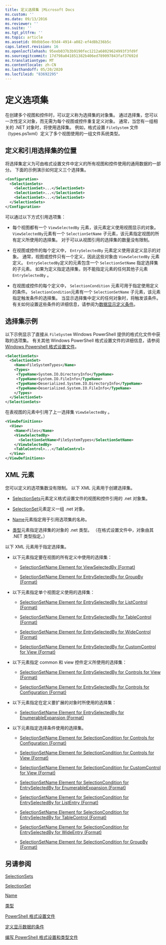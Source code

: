 ```yaml
---
title: 定义选择集 |Microsoft Docs
ms.custom: ''
ms.date: 09/13/2016
ms.reviewer: ''
ms.suite: ''
ms.tgt_pltfrm: ''
ms.topic: article
ms.assetid: 00dbb5ee-93d4-4914-a082-ef4d8b236b5c
caps.latest.revision: 16
ms.openlocfilehash: 95eeb037b3b9190fec1212a68029624993f3fd9f
ms.sourcegitcommit: 17d798a041851382b406ed789097843faf37692d
ms.translationtype: MT
ms.contentlocale: zh-CN
ms.lasthandoff: 05/20/2020
ms.locfileid: "83692295"
---
```

# <a name="defining-selection-sets"></a>定义选项集

在创建多个视图和控件时，可以定义称为选择集的对象集。 通过选择集，您可以一次性定义对象，而无需为每个视图或控件重复定义对象。 通常，当您有一组相关的 .NET 对象时，将使用选择集。 例如，格式设置 `FileSystem` 文件（types.ps1xml）定义了多个视图使用的一组文件系统类型。

## <a name="where-selection-sets-are-defined-and-referenced"></a>定义和引用选择集的位置

将选择集定义为可由格式设置文件中定义的所有视图和控件使用的通用数据的一部分。 下面的示例演示如何定义三个选择集。

```xml
<Configuration>
  <SelectionSets>
    <SelectionSet>...</SelectionSet>
    <SelectionSet>...</SelectionSet>
    <SelectionSet>...</SelectionSet>
  </SelectionSets>
</Configuration>
```

可以通过以下方式引用选项集：

- 每个视图都有一个 `ViewSelectedBy` 元素，该元素定义使用视图显示的对象。 `ViewSelectedBy`元素有一个 `SelectionSetName` 子元素，该元素指定视图的所有定义所使用的选择集。 对于可以从视图引用的选择集的数量没有限制。

- 在视图或控件的每个定义中， `EntrySelectedBy` 元素定义使用该定义显示的对象。 通常，视图或控件只有一个定义，因此这些对象由 `ViewSelectedBy` 元素定义。 `EntrySelectedBy`定义的元素包含一个 `SelectionSetName` 指定选择集的子元素。 如果为定义指定选择集，则不能指定元素的任何其他子元素 `EntrySelectedBy` 。

- 在视图或控件的每个定义中， `SelectionCondition` 元素可用于指定使用定义的条件。 `SelectionCondition`元素有一个 `SelectionSetName` 子元素，该元素指定触发条件的选择集。 当显示选择集中定义的任何对象时，将触发该条件。 有关如何设置这些条件的详细信息，请参阅为[数据显示定义条件](./defining-conditions-for-displaying-data.md)。

## <a name="selection-set-example"></a>选择集示例

以下示例显示了直接从 `FileSystem` Windows PowerShell 提供的格式化文件中获取的选项集。 有关其他 Windows PowerShell 格式设置文件的详细信息，请参阅[Windows Powershell 格式设置文件](./powershell-formatting-files.md)。

```xml
<SelectionSets>
  <SelectionSet>
    <Name>FileSystemTypes</Name>
    <Types>
     <TypeName>System.IO.DirectoryInfo</TypeName>
     <TypeName>System.IO.FileInfo</TypeName>
     <TypeName>Deserialized.System.IO.DirectoryInfo</TypeName>
     <TypeName>Deserialized.System.IO.FileInfo</TypeName>
    </Types>
  </SelectionSet>
</SelectionSets>
```

在表视图的元素中引用了上一选择集 `ViewSelectedBy` 。

```xml
<ViewDefinitions>
  <View>
    <Name>Files</Name>
    <ViewSelectedBy>
      <SelectionSetName>FileSystemTypes</SelectionSetName>
    </ViewSelectedBy>
    <TableControl>...</TableControl>
  </View>
</ViewDefinitions>

```

## <a name="xml-elements"></a>XML 元素

 您可以定义的选项集数没有限制。 以下 XML 元素用于创建选择集。

- [SelectionSets](./selectionsets-element-format.md)元素定义格式设置文件的视图和控件引用的 .net 对象集。

- [SelectionSet](./selectionset-element-format.md)元素定义一组 .net 对象。

- [Name](./name-element-for-selectionset-format.md)元素指定用于引用选项集的名称。

- [类型](./types-element-for-selectionset-format.md)元素指定选择集的对象的 .net 类型。 （在格式设置文件中，对象由其 .NET 类型指定。）

 以下 XML 元素用于指定选择集。

- 以下元素指定要在视图的所有定义中使用的选择集：

  - [SelectionSetName Element for ViewSelectedBy (Format)](./selectionsetname-element-for-viewselectedby-format.md)

  - [SelectionSetName Element for EntrySelectedBy for GroupBy (Format)](./selectionsetname-element-for-entryselectedby-for-groupby-format.md)

- 以下元素指定单个视图定义使用的选择集：

  - [SelectionSetName Element for EntrySelectedBy for ListControl (Format)](./selectionsetname-element-for-entryselectedby-for-listcontrol-format.md)

  - [SelectionSetName Element for EntrySelectedBy for TableControl (Format)](./selectionsetname-element-for-entryselectedby-for-tablecontrol-format.md)

  - [SelectionSetName Element for EntrySelectedBy for WideControl (Format)](./selectionsetname-element-for-entryselectedby-for-widecontrol-format.md)

  - [SelectionSetName Element for EntrySelectedBy for CustomControl for View (Format)](./selectionsetname-element-for-entryselectedby-for-customcontrol-for-view-format.md)

- 以下元素指定 common 和 view 控件定义所使用的选择集：

  - [SelectionSetName Element for EntrySelectedBy for Controls for View (Format)](./selectionsetname-element-for-entryselectedby-for-controls-for-view-format.md)

  - [SelectionSetName Element for EntrySelectedBy for Controls for Configuration (Format)](./selectionsetname-element-for-entryselectedby-for-controls-for-configuration-format.md)

- 以下元素指定在定义要扩展的对象时所使用的选择集：

  - [SelectionSetName Element for EntrySelectedBy for EnumerableExpansion (Format)](./selectionsetname-element-for-entryselectedby-for-enumerableexpansion-format.md)

- 以下元素指定选择条件使用的选择集。

  - [SelectionSetName Element for SelectionCondition for Controls for Configuration (Format)](./selectionsetname-element-for-selectioncondition-for-controls-for-configuration-format.md)

  - [SelectionSetName Element for SelectionCondition for Controls for View (Format)](./selectionsetname-element-for-selectioncondition-for-controls-for-view-format.md)

  - [SelectionSetName Element for SelectionCondition for CustomControl for View (Format)](./selectionsetname-element-for-selectioncondition-for-customcontrol-for-view-format.md)

  - [SelectionSetName Element for SelectionCondition for EntrySelectedBy for EnumerableExpansion (Format)](./selectionsetname-element-for-selectioncondition-for-entryselectedby-for-enumerableexpansion-format.md)

  - [SelectionSetName Element for SelectionCondition for EntrySelectedBy for ListEntry (Format)](./selectionsetname-element-for-selectioncondition-for-entryselectedby-for-listentry-format.md)

  - [SelectionSetName Element for SelectionCondition for EntrySelectedBy for TableControl (Format)](./selectionsetname-element-for-selectioncondition-for-entryselectedby-for-tablecontrol-format.md)

  - [SelectionSetName Element for SelectionCondition for EntrySelectedBy for WideEntry (Format)](./selectionsetname-element-for-selectioncondition-for-entryselectedby-for-wideentry-format.md)

  - [SelectionSetName Element for SelectionCondition for GroupBy (Format)](./selectionsetname-element-for-selectioncondition-for-groupby-format.md)

## <a name="see-also"></a>另请参阅

[SelectionSets](./selectionsets-element-format.md)

[SelectionSet](./selectionset-element-format.md)

[Name](./name-element-for-selectionset-format.md)

[类型](./types-element-for-selectionset-format.md)

[PowerShell 格式设置文件](./powershell-formatting-files.md)

[定义显示数据的条件](./defining-conditions-for-displaying-data.md)

[编写 PowerShell 格式设置和类型文件](./writing-a-powershell-formatting-file.md)
